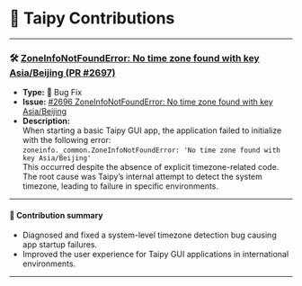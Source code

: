 # 🐍 Taipy Contributions

---

### 🛠️ [ZoneInfoNotFoundError: No time zone found with key Asia/Beijing (PR #2697)](https://github.com/Avaiga/taipy/pull/2697)

- **Type:** 🐞 Bug Fix
- **Issue:** [#2696 ZoneInfoNotFoundError: No time zone found with key Asia/Beijing](https://github.com/Avaiga/taipy/issues/2696)
- **Description:**  
  When starting a basic Taipy GUI app, the application failed to initialize with the following error:  
  `zoneinfo._common.ZoneInfoNotFoundError: 'No time zone found with key Asia/Beijing'`  
  This occurred despite the absence of explicit timezone-related code. The root cause was Taipy’s internal attempt to detect the system timezone, leading to failure in specific environments.

---

#### 📝 **Contribution summary**
- Diagnosed and fixed a system-level timezone detection bug causing app startup failures.
- Improved the user experience for Taipy GUI applications in international environments.

---